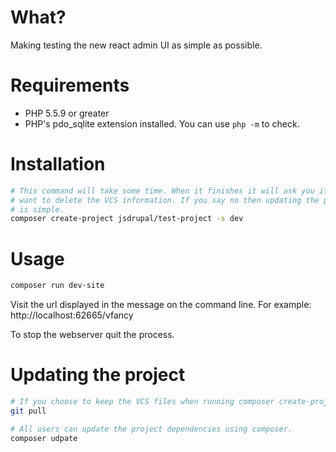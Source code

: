 # What?

Making testing the new react admin UI as simple as possible.

# Requirements
* PHP 5.5.9 or greater
* PHP's pdo_sqlite extension installed. You can use `php -m` to check.

# Installation

```sh
# This command will take some time. When it finishes it will ask you if you
# want to delete the VCS information. If you say no then updating the project
# is simple.
composer create-project jsdrupal/test-project -s dev
```

# Usage
```sh
composer run dev-site
```

Visit the url displayed in the message on the command line. For example:
http://localhost:62665/vfancy

To stop the webserver quit the process.

# Updating the project
```sh
# If you choose to keep the VCS files when running composer create-project.
git pull

# All users can update the project dependencies using composer.
composer udpate
```
